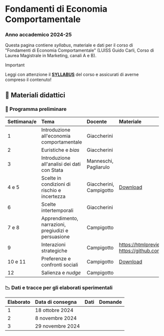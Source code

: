 # Fondamenti di Economia Comportamentale

### Anno accademico 2024-25

Questa pagina contiene *syllabus*, materiale e dati per il corso di "Fondamenti di Economia Comportamentale" (LUISS Guido Carli, Corso di Laurea Magistrale in Marketing, canali A e B).

> [!IMPORTANT]
> Leggi con attenzione il [**SYLLABUS**](https://github.com/ncampigotto/FECOMP_LUISS_2024/blob/main/Syllabus/Syllabus.md) del corso e assicurati di averne compreso il contenuto!


## 📌 Materiali didattici

### 📆 Programma preliminare

| **Settimana/e**     | **Tema**                                   | **Docente**    | **Materiale**    |
|:-------------|:--------------------------------------------|:------------------|:-------------------------|
| 1            | Introduzione all'economia comportamentale   | Giaccherini       |                          |
| 2            | Euristiche e *bias*                         | Giaccherini       |                          |
| 3            | Introduzione all'analisi dei dati con Stata    | Manneschi, Pagliarulo |                   |
| 4 e 5        | Scelte in condizioni di rischio e incertezza   | Giaccherini, Campigotto | [Download](https://htmlpreview.github.io/?https://github.com/ncampigotto/FECOMP_LUISS_2024/blob/main/Materiali/FECOMP_1_2425.html)                 |
| 6            | Scelte intertemporali                         | Giaccherini       |                        |
| 7 e 8        | Apprendimento, narrazioni, pregiudizi e persuasione       | Campigotto        |                        |
| 9            | Interazioni strategiche                       | Campigotto        | https://htmlpreview.github.io/?https://github.com/ncampigotto/FECOMP_LUISS_2024/blob/main/Materiali/FECOMP_4_2425.html                        |
| 10 e 11      | Preferenze e confronti sociali                            | Campigotto        | [Download](https://htmlpreview.github.io/?https://github.com/ncampigotto/FECOMP_LUISS_2024/blob/main/Materiali/FECOMP_5_2425.html)                        |
| 12           | Salienza e *nudge*                            | Campigotto        |                        |


### 📉 Dati e tracce per gli elaborati sperimentali

| Elaborato    | **Data di consegna**                                | **Dati**          | **Domande**    |
|:-------------|:--------------------------------------------|:------------------|:-----------------|
| 1 | 18 ottobre 2024 | |
| 2 | 8 novembre 2024 | |
| 3 | 29 novembre 2024 | |

